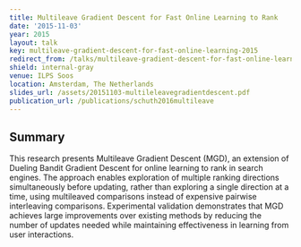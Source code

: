 ```yaml
---
title: Multileave Gradient Descent for Fast Online Learning to Rank
date: '2015-11-03'
year: 2015
layout: talk
key: multileave-gradient-descent-for-fast-online-learning-2015
redirect_from: /talks/multileave-gradient-descent-for-fast-online-learni-2015.html
shield: internal-gray
venue: ILPS Soos
location: Amsterdam, The Netherlands
slides_url: /assets/20151103-multileleavegradientdescent.pdf
publication_url: /publications/schuth2016multileave
---
```


## Summary

This research presents Multileave Gradient Descent (MGD), an extension of Dueling Bandit Gradient Descent for online learning to rank in search engines. The approach enables exploration of multiple ranking directions simultaneously before updating, rather than exploring a single direction at a time, using multileaved comparisons instead of expensive pairwise interleaving comparisons. Experimental validation demonstrates that MGD achieves large improvements over existing methods by reducing the number of updates needed while maintaining effectiveness in learning from user interactions.
